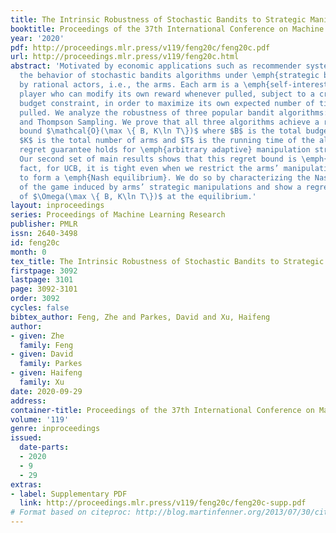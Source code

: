 ```yaml
---
title: The Intrinsic Robustness of Stochastic Bandits to Strategic Manipulation
booktitle: Proceedings of the 37th International Conference on Machine Learning
year: '2020'
pdf: http://proceedings.mlr.press/v119/feng20c/feng20c.pdf
url: http://proceedings.mlr.press/v119/feng20c.html
abstract: 'Motivated by economic applications such as recommender systems, we study
  the behavior of stochastic bandits algorithms under \emph{strategic behavior} conducted
  by rational actors, i.e., the arms. Each arm is a \emph{self-interested} strategic
  player who can modify its own reward whenever pulled, subject to a cross-period
  budget constraint, in order to maximize its own expected number of times of being
  pulled. We analyze the robustness of three popular bandit algorithms: UCB, $\varepsilon$-Greedy,
  and Thompson Sampling. We prove that all three algorithms achieve a regret upper
  bound $\mathcal{O}(\max \{ B, K\ln T\})$ where $B$ is the total budget across arms,
  $K$ is the total number of arms and $T$ is the running time of the algorithms. This
  regret guarantee holds for \emph{arbitrary adaptive} manipulation strategy of arms.
  Our second set of main results shows that this regret bound is \emph{tight}— in
  fact, for UCB, it is tight even when we restrict the arms’ manipulation strategies
  to form a \emph{Nash equilibrium}. We do so by characterizing the Nash equilibrium
  of the game induced by arms’ strategic manipulations and show a regret lower bound
  of $\Omega(\max \{ B, K\ln T\})$ at the equilibrium.'
layout: inproceedings
series: Proceedings of Machine Learning Research
publisher: PMLR
issn: 2640-3498
id: feng20c
month: 0
tex_title: The Intrinsic Robustness of Stochastic Bandits to Strategic Manipulation
firstpage: 3092
lastpage: 3101
page: 3092-3101
order: 3092
cycles: false
bibtex_author: Feng, Zhe and Parkes, David and Xu, Haifeng
author:
- given: Zhe
  family: Feng
- given: David
  family: Parkes
- given: Haifeng
  family: Xu
date: 2020-09-29
address: 
container-title: Proceedings of the 37th International Conference on Machine Learning
volume: '119'
genre: inproceedings
issued:
  date-parts:
  - 2020
  - 9
  - 29
extras:
- label: Supplementary PDF
  link: http://proceedings.mlr.press/v119/feng20c/feng20c-supp.pdf
# Format based on citeproc: http://blog.martinfenner.org/2013/07/30/citeproc-yaml-for-bibliographies/
---
```

